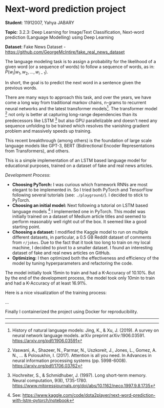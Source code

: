 # Next-word prediction project

**Student**: 11912007, Yahya JABARY

**Topic**: 3.2.3: Deep Learning for Image/Text Classification, Next-word prediction (Language Modelling) using Deep Learning

**Dataset**: Fake News Dataset - https://github.com/GeorgeMcIntire/fake_real_news_dataset

<!--

see: https://tuwel.tuwien.ac.at/course/view.php?id=64037

upload:

- zip file
- docker for reproducibility (explain why you chose this base image and the dependencies)
- markdown explaining how to run the code using CLI (argparse)
- report

report:

- your solutions (also describe failed approaches!)
- your results, evaluated on different datasets, parameters, ...
- an analysis of the results

testing:

- holdout dataset of not used sentences to test the completion
- automated or manual evaluation (subjective assessment)

-->

The language modeling task is to assign a probability for the likelihood of a given word (or a sequence of words) to follow a sequence of words, as in: $P(w_i | w_1, w_2, \ldots, w_{i-1})$.

In short, the goal is to predict the next word in a sentence given the previous words.

There are many ways to approach this task, and over the years, we have come a long way from traditional markov chains, n-grams to recurrent neural networks and the latest transformer models[^fst]. The transformer model [^attention] not only is better at capturing long-range dependencies than its predecessors like LSTM [^lstm] but also GPU parallelizable and doesn't need any sequence unfolding to be trained which resolves the vanishing gradient problem and massively speeds up training.

This recent breakthrough (among others) is the foundation of large scale language models like GPT-3, BERT (Bidirectional Encoder Representations from Transformers), and others.

This is a simple implementation of an LSTM based language model for educational purposes, trained on a dataset of fake and real news articles.

_Development Process_:

-   **Choosing PyTorch:** I was curious which framework RNNs are most elegant to be implemented in. So I tried both PyTorch and TensorFlow following several tutorials (see: `./playground/`). I decided to stick to PyTorch.
-   **Choosing an initial model:** Next following a tutorial on LSTM based language models [^kaggle] I implemented one in PyTorch. This model was initially trained on a dataset of Medium article titles and seemed to perform reasonably well right out of the box. It seemed like a good starting point.
-   **Choosing a dataset:** I modified the Kaggle model to run on multiple different datasets, in particular, a 0.5 GB Reddit dataset of comments from `r/jokes`. Due to the fact that it took too long to train on my local machine, I decided to pivot to a smaller dataset. I found an interesting dataset of fake and real news articles on GitHub.
-   **Optimizing:** I then optimized both the effectiveness and efficiency of the model by tuning hyperparameters and refactoring the code.

The model initially took 15min to train and had a K-Accuracy of 10.10%. But by the end of the development process, the model took only 10min to train and had a K-Accuracy of at least 16.91%.

Here is a nice visualization of the training process:

...

Finally I containerized the project using Docker for reproducibility.

---

[^fst]: History of natural language models: Jing, K., & Xu, J. (2019). A survey on neural network language models. arXiv preprint arXiv:1906.03591. https://arxiv.org/pdf/1906.03591
[^attention]: Vaswani, A., Shazeer, N., Parmar, N., Uszkoreit, J., Jones, L., Gomez, A. N., ... & Polosukhin, I. (2017). Attention is all you need. In Advances in neural information processing systems (pp. 5998-6008). https://arxiv.org/pdf/1706.03762
[^lstm]: Hochreiter, S., & Schmidhuber, J. (1997). Long short-term memory. Neural computation, 9(8), 1735-1780. https://www.mitpressjournals.org/doi/abs/10.1162/neco.1997.9.8.1735
[^kaggle]: See: https://www.kaggle.com/code/dota2player/next-word-prediction-with-lstm-pytorch/notebook
